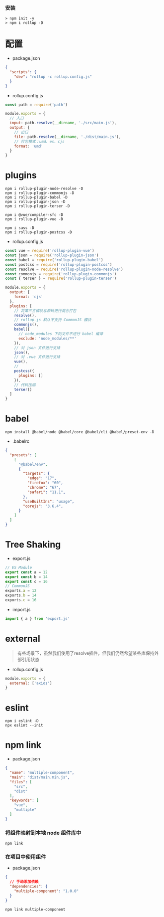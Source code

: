 ### 安装

```
> npm init -y
> npm i rollup -D
```

# 配置

* package.json

```json
{
  "scripts": {
    "dev": "rollup -c rollup.config.js"
  }
}
```

* rollup.config.js

```js
const path = require('path')

module.exports = {
  // 入口
  input: path.resolve(__dirname, './src/main.js'),
  output: {
    // 出口
    file: path.resolve(__dirname, './dist/main.js'),
    // 打包模式：umd、es、cjs
    format: 'umd'
  }
}
```

# plugins

```
npm i rollup-plugin-node-resolve -D
npm i rollup-plugin-commonjs -D
npm i rollup-plugin-babel -D
npm i rollup-plugin-json -D
npm i rollup-plugin-terser -D

npm i @vue/compiler-sfc -D
npm i rollup-plugin-vue -D

npm i sass -D
npm i rollup-plugin-postcss -D
```

* rollup.config.js

```js
const vue = require('rollup-plugin-vue')
const json = require('rollup-plugin-json')
const babel = require('rollup-plugin-babel')
const postcss = require('rollup-plugin-postcss')
const resolve = require('rollup-plugin-node-resolve')
const commonjs = require('rollup-plugin-commonjs')
const { terser } = require('rollup-plugin-terser')

module.exports = {
  output: {
    format: 'cjs'
  },
  plugins: [
    // 将第三方模块与源码进行混合打包
    resolve(),
    // rollup.js 默认不支持 CommonJS 模块
    commonjs(),
    babel({
      // node_modules 下的文件不进行 babel 编译
      exclude: 'node_modules/**'
    }),
    // 对 json 文件进行支持
    json(),
    // 对 .vue 文件进行支持
    vue(),
    // 
    postcss({
      plugins: []
    }),
    // 代码压缩
    terser()
  ]
}
```


# babel

```
npm install @babel/node @babel/core @babel/cli @babel/preset-env -D
```

* .babelrc

```json
{
  "presets": [
    [
      "@babel/env",
      {
        "targets": {
          "edge": "17",
          "firefox": "60",
          "chrome": "67",
          "safari": "11.1",
        },
        "useBuiltIns": "usage",
        "corejs": "3.6.4",
      }
    ]
  ]
}
```

# Tree Shaking

* export.js

```js
// ES Module
export const a = 12
export const b = 14
export const c = 16
// CommonJS
exports.a = 12
exports.b = 14
exports.c = 16
```

* import.js

```js
import { a } from 'export.js'
```


# external

> 有些场景下，虽然我们使用了resolve插件，但我们仍然希望某些库保持外部引用状态

* rollup.config.js

```js
module.exports = {
  external: ['axios']
}
```

# eslint

```
npm i eslint -D
npx eslint --init
```


# npm link

* package.json

```json
{
  "name": "multiple-component",
  "main": "dist/main.min.js",
  "files": [
    "src",
    "dist"
  ],
  "keywords": [
    "vue",
    "multiple"
  ]
}
```

### 将组件映射到本地 node 组件库中

```
npm link
```

### 在项目中使用组件

* package.json

```json
{
  // 手动添加依赖
  "dependencies": {
    "multiple-component": "1.0.0"
  }
}
```

```
npm link multiple-component
```
